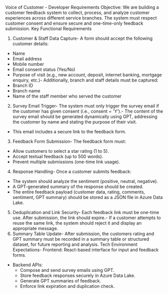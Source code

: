 Voice of Customer - Developer Requirements
 Objective:
 We are building a customer feedback system to collect, process, and analyze customer experiences
 across different service branches. The system must respect customer consent and ensure secure
 and one-time-only feedback submission.
 Key Functional Requirements
 1. Customer & Staff Data Capture- A form should accept the following customer details:
  - Name
  - Email address
  - Mobile number
  - Email consent status (Yes/No)
  - Purpose of visit (e.g., new account, deposit, internet banking, mortgage enquiry, etc.)- Additionally, branch and staff details must be captured:
  - Branch ID
  - Branch name
  - Name of the staff member who served the customer
 2. Survey Email Trigger- The system must only trigger the survey email if the customer has given consent (i.e., consent =
 'Y').- The content of the survey email should be generated dynamically using GPT, addressing the
 customer by name and stating the purpose of their visit.
- This email includes a secure link to the feedback form.
 3. Feedback Form Submission- The feedback form must:
  - Allow customers to select a star rating (1 to 5).
  - Accept textual feedback (up to 500 words).
  - Prevent multiple submissions (one-time link usage).
 4. Response Handling- Once a customer submits feedback:
  - The system should analyze the sentiment (positive, neutral, negative).
  - A GPT-generated summary of the response should be created.
  - The entire feedback payload (customer data, rating, comments, sentiment, GPT summary) should
 be stored as a JSON file in Azure Data Lake.
 5. Deduplication and Link Security- Each feedback link must be one-time use. After submission, the link should expire.- If a customer attempts to reuse the same link, the system should reject it and display an
 appropriate message.
 6. Summary Table Update- After submission, the customers rating and GPT summary must be recorded in a summary table or
 structured dataset, for future reporting and analysis.
 Tech Environment Expectations- Frontend: React-based interface for input and feedback forms.
- Backend APIs:
  - Compose and send survey emails using GPT.
  - Store feedback responses securely in Azure Data Lake.
  - Generate GPT summaries of feedback.
  - Enforce link expiration and duplication check.